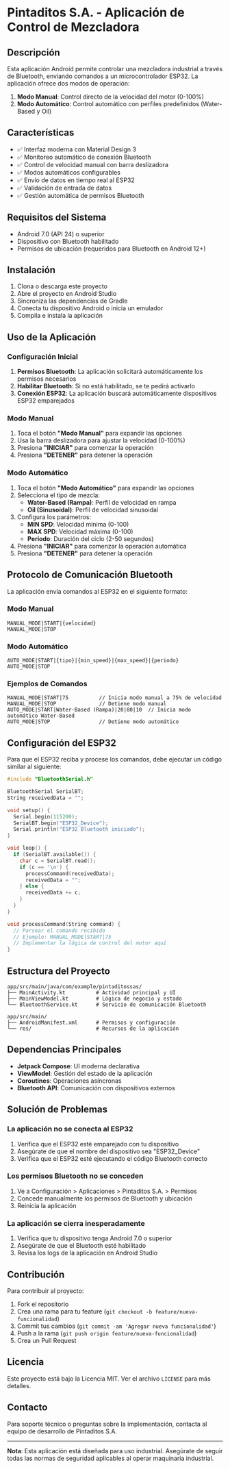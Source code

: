 # Pintaditos S.A. - Aplicación de Control de Mezcladora

## Descripción

Esta aplicación Android permite controlar una mezcladora industrial a través de Bluetooth, enviando comandos a un microcontrolador ESP32. La aplicación ofrece dos modos de operación:

1. **Modo Manual**: Control directo de la velocidad del motor (0-100%)
2. **Modo Automático**: Control automático con perfiles predefinidos (Water-Based y Oil)

## Características

- ✅ Interfaz moderna con Material Design 3
- ✅ Monitoreo automático de conexión Bluetooth
- ✅ Control de velocidad manual con barra deslizadora
- ✅ Modos automáticos configurables
- ✅ Envío de datos en tiempo real al ESP32
- ✅ Validación de entrada de datos
- ✅ Gestión automática de permisos Bluetooth

## Requisitos del Sistema

- Android 7.0 (API 24) o superior
- Dispositivo con Bluetooth habilitado
- Permisos de ubicación (requeridos para Bluetooth en Android 12+)

## Instalación

1. Clona o descarga este proyecto
2. Abre el proyecto en Android Studio
3. Sincroniza las dependencias de Gradle
4. Conecta tu dispositivo Android o inicia un emulador
5. Compila e instala la aplicación

## Uso de la Aplicación

### Configuración Inicial

1. **Permisos Bluetooth**: La aplicación solicitará automáticamente los permisos necesarios
2. **Habilitar Bluetooth**: Si no está habilitado, se te pedirá activarlo
3. **Conexión ESP32**: La aplicación buscará automáticamente dispositivos ESP32 emparejados

### Modo Manual

1. Toca el botón **"Modo Manual"** para expandir las opciones
2. Usa la barra deslizadora para ajustar la velocidad (0-100%)
3. Presiona **"INICIAR"** para comenzar la operación
4. Presiona **"DETENER"** para detener la operación

### Modo Automático

1. Toca el botón **"Modo Automático"** para expandir las opciones
2. Selecciona el tipo de mezcla:
   - **Water-Based (Rampa)**: Perfil de velocidad en rampa
   - **Oil (Sinusoidal)**: Perfil de velocidad sinusoidal
3. Configura los parámetros:
   - **MIN SPD**: Velocidad mínima (0-100)
   - **MAX SPD**: Velocidad máxima (0-100)
   - **Periodo**: Duración del ciclo (2-50 segundos)
4. Presiona **"INICIAR"** para comenzar la operación automática
5. Presiona **"DETENER"** para detener la operación

## Protocolo de Comunicación Bluetooth

La aplicación envía comandos al ESP32 en el siguiente formato:

### Modo Manual
```
MANUAL_MODE|START|{velocidad}
MANUAL_MODE|STOP
```

### Modo Automático
```
AUTO_MODE|START|{tipo}|{min_speed}|{max_speed}|{periodo}
AUTO_MODE|STOP
```

### Ejemplos de Comandos

```
MANUAL_MODE|START|75          // Inicia modo manual a 75% de velocidad
MANUAL_MODE|STOP              // Detiene modo manual
AUTO_MODE|START|Water-Based (Rampa)|20|80|10  // Inicia modo automático Water-Based
AUTO_MODE|STOP                // Detiene modo automático
```

## Configuración del ESP32

Para que el ESP32 reciba y procese los comandos, debe ejecutar un código similar al siguiente:

```cpp
#include "BluetoothSerial.h"

BluetoothSerial SerialBT;
String receivedData = "";

void setup() {
  Serial.begin(115200);
  SerialBT.begin("ESP32_Device");
  Serial.println("ESP32 Bluetooth iniciado");
}

void loop() {
  if (SerialBT.available()) {
    char c = SerialBT.read();
    if (c == '\n') {
      processCommand(receivedData);
      receivedData = "";
    } else {
      receivedData += c;
    }
  }
}

void processCommand(String command) {
  // Parsear el comando recibido
  // Ejemplo: MANUAL_MODE|START|75
  // Implementar la lógica de control del motor aquí
}
```

## Estructura del Proyecto

```
app/src/main/java/com/example/pintaditossas/
├── MainActivity.kt          # Actividad principal y UI
├── MainViewModel.kt         # Lógica de negocio y estado
└── BluetoothService.kt      # Servicio de comunicación Bluetooth

app/src/main/
├── AndroidManifest.xml      # Permisos y configuración
└── res/                     # Recursos de la aplicación
```

## Dependencias Principales

- **Jetpack Compose**: UI moderna declarativa
- **ViewModel**: Gestión del estado de la aplicación
- **Coroutines**: Operaciones asíncronas
- **Bluetooth API**: Comunicación con dispositivos externos

## Solución de Problemas

### La aplicación no se conecta al ESP32

1. Verifica que el ESP32 esté emparejado con tu dispositivo
2. Asegúrate de que el nombre del dispositivo sea "ESP32_Device"
3. Verifica que el ESP32 esté ejecutando el código Bluetooth correcto

### Los permisos Bluetooth no se conceden

1. Ve a Configuración > Aplicaciones > Pintaditos S.A. > Permisos
2. Concede manualmente los permisos de Bluetooth y ubicación
3. Reinicia la aplicación

### La aplicación se cierra inesperadamente

1. Verifica que tu dispositivo tenga Android 7.0 o superior
2. Asegúrate de que el Bluetooth esté habilitado
3. Revisa los logs de la aplicación en Android Studio

## Contribución

Para contribuir al proyecto:

1. Fork el repositorio
2. Crea una rama para tu feature (`git checkout -b feature/nueva-funcionalidad`)
3. Commit tus cambios (`git commit -am 'Agregar nueva funcionalidad'`)
4. Push a la rama (`git push origin feature/nueva-funcionalidad`)
5. Crea un Pull Request

## Licencia

Este proyecto está bajo la Licencia MIT. Ver el archivo `LICENSE` para más detalles.

## Contacto

Para soporte técnico o preguntas sobre la implementación, contacta al equipo de desarrollo de Pintaditos S.A.

---

**Nota**: Esta aplicación está diseñada para uso industrial. Asegúrate de seguir todas las normas de seguridad aplicables al operar maquinaria industrial.

